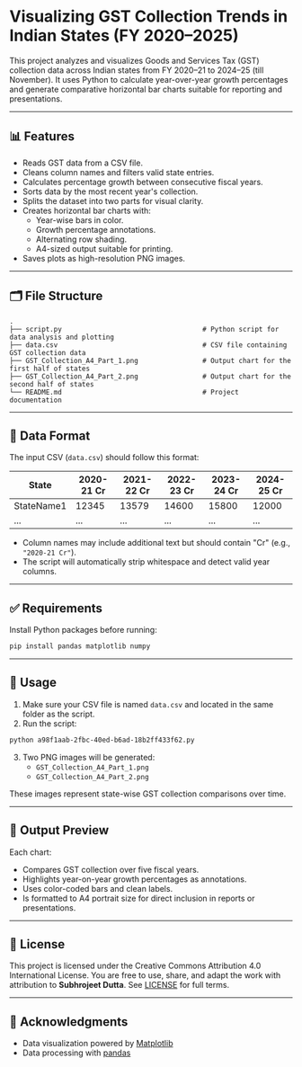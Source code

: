 # Visualizing GST Collection Trends in Indian States (FY 2020–2025)

This project analyzes and visualizes Goods and Services Tax (GST) collection data across Indian states from FY 2020–21 to 2024–25 (till November). It uses Python to calculate year-over-year growth percentages and generate comparative horizontal bar charts suitable for reporting and presentations.

---

## 📊 Features

- Reads GST data from a CSV file.
- Cleans column names and filters valid state entries.
- Calculates percentage growth between consecutive fiscal years.
- Sorts data by the most recent year's collection.
- Splits the dataset into two parts for visual clarity.
- Creates horizontal bar charts with:
  - Year-wise bars in color.
  - Growth percentage annotations.
  - Alternating row shading.
  - A4-sized output suitable for printing.
- Saves plots as high-resolution PNG images.

---

## 🗂️ File Structure

```
.
├── script.py                                   # Python script for data analysis and plotting
├── data.csv                                    # CSV file containing GST collection data
├── GST_Collection_A4_Part_1.png                # Output chart for the first half of states
├── GST_Collection_A4_Part_2.png                # Output chart for the second half of states
└── README.md                                   # Project documentation
```

---

## 🧾 Data Format

The input CSV (`data.csv`) should follow this format:

| State      | 2020-21 Cr | 2021-22 Cr | 2022-23 Cr | 2023-24 Cr | 2024-25 Cr |
|------------|------------|------------|------------|------------|-------------|
| StateName1 | 12345      | 13579      | 14600      | 15800      | 12000       |
| ...        | ...        | ...        | ...        | ...        | ...         |

- Column names may include additional text but should contain "Cr" (e.g., `"2020-21 Cr"`).
- The script will automatically strip whitespace and detect valid year columns.

---

## ✅ Requirements

Install Python packages before running:

```bash
pip install pandas matplotlib numpy
```

---

## 🚀 Usage

1. Make sure your CSV file is named `data.csv` and located in the same folder as the script.
2. Run the script:

```bash
python a98f1aab-2fbc-40ed-b6ad-18b2ff433f62.py
```

3. Two PNG images will be generated:
   - `GST_Collection_A4_Part_1.png`
   - `GST_Collection_A4_Part_2.png`

These images represent state-wise GST collection comparisons over time.

---

## 📸 Output Preview

Each chart:
- Compares GST collection over five fiscal years.
- Highlights year-on-year growth percentages as annotations.
- Uses color-coded bars and clean labels.
- Is formatted to A4 portrait size for direct inclusion in reports or presentations.

---

## 📝 License

This project is licensed under the Creative Commons Attribution 4.0 International License. You are free to use, share, and adapt the work with attribution to **Subhrojeet Dutta**. See [LICENSE](LICENSE) for full terms.

---

## 🙌 Acknowledgments

- Data visualization powered by [Matplotlib](https://matplotlib.org/)
- Data processing with [pandas](https://pandas.pydata.org/)